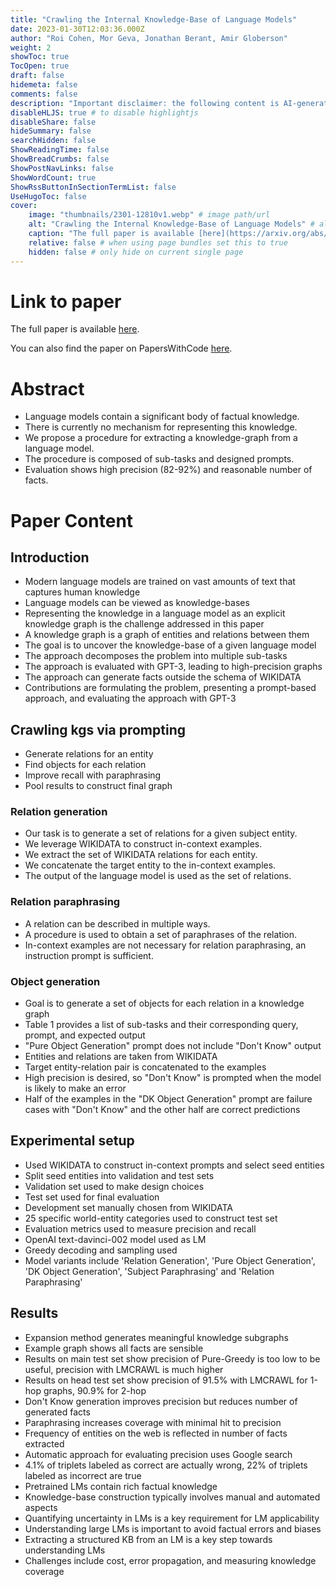 ```yaml
---
title: "Crawling the Internal Knowledge-Base of Language Models"
date: 2023-01-30T12:03:36.000Z
author: "Roi Cohen, Mor Geva, Jonathan Berant, Amir Globerson"
weight: 2
showToc: true
TocOpen: true
draft: false
hidemeta: false
comments: false
description: "Important disclaimer: the following content is AI-generated, please make sure to fact check the presented information by reading the full paper."
disableHLJS: true # to disable highlightjs
disableShare: false
hideSummary: false
searchHidden: false
ShowReadingTime: false
ShowBreadCrumbs: false
ShowPostNavLinks: false
ShowWordCount: true
ShowRssButtonInSectionTermList: false
UseHugoToc: false
cover:
    image: "thumbnails/2301-12810v1.webp" # image path/url
    alt: "Crawling the Internal Knowledge-Base of Language Models" # alt text
    caption: "The full paper is available [here](https://arxiv.org/abs/2301.12810)." # display caption under cover
    relative: false # when using page bundles set this to true
    hidden: false # only hide on current single page
---
```


# Link to paper
The full paper is available [here](https://arxiv.org/abs/2301.12810).

You can also find the paper on PapersWithCode [here](https://paperswithcode.com/paper/crawling-the-internal-knowledge-base-of).

# Abstract
- Language models contain a significant body of factual knowledge.
- There is currently no mechanism for representing this knowledge.
- We propose a procedure for extracting a knowledge-graph from a language model.
- The procedure is composed of sub-tasks and designed prompts.
- Evaluation shows high precision (82-92%) and reasonable number of facts.

# Paper Content

## Introduction
- Modern language models are trained on vast amounts of text that captures human knowledge
- Language models can be viewed as knowledge-bases
- Representing the knowledge in a language model as an explicit knowledge graph is the challenge addressed in this paper
- A knowledge graph is a graph of entities and relations between them
- The goal is to uncover the knowledge-base of a given language model
- The approach decomposes the problem into multiple sub-tasks
- The approach is evaluated with GPT-3, leading to high-precision graphs
- The approach can generate facts outside the schema of WIKIDATA
- Contributions are formulating the problem, presenting a prompt-based approach, and evaluating the approach with GPT-3

## Crawling kgs via prompting
- Generate relations for an entity
- Find objects for each relation
- Improve recall with paraphrasing
- Pool results to construct final graph

### Relation generation
- Our task is to generate a set of relations for a given subject entity.
- We leverage WIKIDATA to construct in-context examples.
- We extract the set of WIKIDATA relations for each entity.
- We concatenate the target entity to the in-context examples.
- The output of the language model is used as the set of relations.

### Relation paraphrasing
- A relation can be described in multiple ways.
- A procedure is used to obtain a set of paraphrases of the relation.
- In-context examples are not necessary for relation paraphrasing, an instruction prompt is sufficient.

### Object generation
- Goal is to generate a set of objects for each relation in a knowledge graph
- Table 1 provides a list of sub-tasks and their corresponding query, prompt, and expected output
- "Pure Object Generation" prompt does not include "Don't Know" output
- Entities and relations are taken from WIKIDATA
- Target entity-relation pair is concatenated to the examples
- High precision is desired, so "Don't Know" is prompted when the model is likely to make an error
- Half of the examples in the "DK Object Generation" prompt are failure cases with "Don't Know" and the other half are correct predictions

## Experimental setup
- Used WIKIDATA to construct in-context prompts and select seed entities
- Split seed entities into validation and test sets
- Validation set used to make design choices
- Test set used for final evaluation
- Development set manually chosen from WIKIDATA
- 25 specific world-entity categories used to construct test set
- Evaluation metrics used to measure precision and recall
- OpenAI text-davinci-002 model used as LM
- Greedy decoding and sampling used
- Model variants include 'Relation Generation', 'Pure Object Generation', 'DK Object Generation', 'Subject Paraphrasing' and 'Relation Paraphrasing'

## Results
- Expansion method generates meaningful knowledge subgraphs
- Example graph shows all facts are sensible
- Results on main test set show precision of Pure-Greedy is too low to be useful, precision with LMCRAWL is much higher
- Results on head test set show precision of 91.5% with LMCRAWL for 1-hop graphs, 90.9% for 2-hop
- Don't Know generation improves precision but reduces number of generated facts
- Paraphrasing increases coverage with minimal hit to precision
- Frequency of entities on the web is reflected in number of facts extracted
- Automatic approach for evaluating precision uses Google search
- 4.1% of triplets labeled as correct are actually wrong, 22% of triplets labeled as incorrect are true
- Pretrained LMs contain rich factual knowledge
- Knowledge-base construction typically involves manual and automated aspects
- Quantifying uncertainty in LMs is a key requirement for LM applicability
- Understanding large LMs is important to avoid factual errors and biases
- Extracting a structured KB from an LM is a key step towards understanding LMs
- Challenges include cost, error propagation, and measuring knowledge coverage
